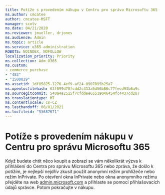 ```yaml
---
title: Potíže s provedením nákupu v Centru pro správu Microsoftu 365
ms.author: cmcatee
author: cmcatee-MSFT
manager: scotv
ms.date: 04/21/2020
ms.reviewer: jmueller, drjones
ms.audience: Admin
ms.topic: article
ms.service: o365-administration
ROBOTS: NOINDEX, NOFOLLOW
localization_priority: Priority
ms.collection: Adm_O365
ms.custom:
- commerce_purchase
- "483"
- "1500029"
ms.assetid: 1df85825-1276-4ef9-af24-0907895b25a7
ms.openlocfilehash: 63f099d78fcdd2c413a5d56b86c77fecd93b6a9c
ms.sourcegitcommit: 540a4e2515f7cfddee65519046454fc4437cd287
ms.translationtype: MT
ms.contentlocale: cs-CZ
ms.lasthandoff: 08/01/2021
ms.locfileid: "53687671"
---
```

# <a name="trouble-completing-a-purchase-in-the-microsoft-365-admin-center"></a>Potíže s provedením nákupu v Centru pro správu Microsoftu 365

Když budete chtít něco koupit a zobrazí se vám několikrát výzva k přihlášení do Centra pro správu Microsoftu 365 nebo zpráva, že došlo k potížím, je nejlepší nejdřív zkusit použít anonymní režim prohlížeče nebo režim InPrivate. Po otevření okna InPrivate nebo okna anonymního režimu přejděte na web [admin.microsoft.com](https://admin.microsoft.com) a přihlaste se pomocí přihlašovacích údajů správce. Potom pokračujte v nákupu.